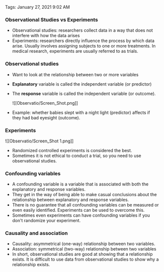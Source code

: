 Tags: January 27, 2021 9:02 AM

### Observational Studies vs Experiments

- Observational studies: researchers collect data in a way that does not interfere with how the data arises
- Experiments: researchers directly influence the process by which data arise. Usually involves assigning subjects to one or more treatments. In medical research, experiments are usually referred to as trials.

### Observational studies

- Want to look at the relationship between two or more variables
- **Explanatory** variable is called the independent variable (or predictor)
- The **response** variable is called the independent variable (or outcome).
    
    ![[Observatio/Screen_Shot.png]]
    
- Example: whether babies slept with a night light (predictor) affects if they had bad eyesight (outcome).

### Experiments

![[Observatio/Screen_Shot 1.png]]

- Randomized controlled experiments is considered the best.
- Sometimes it is not ethical to conduct a trial, so you need to use observational studies.

### Confounding variables

- A confounding variable is a variable that is associated with both the explanatory and response variables.
- They get in the way of being able to make casual conclusions about the relationship between explanatory and response variables.
- There is no guarantee that all confounding variables can be measured or even easily identified. Experiments can be used to overcome this.
- Sometimes even experiments can have confounding variables if you don't randomize your experiment.

### Causality and association

- Causality: asymmetrical (one-way) relationship between two variables.
- Association: symmetrical (two-way) relationship between two variables
- In short, observational studies are good at showing that a relationship exists. It is difficult to use data from observational studies to show why a relationship exists.